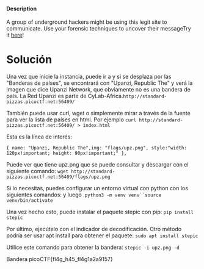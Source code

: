 #### Description

A group of underground hackers might be using this legit site to communicate. Use your forensic techniques to uncover their messageTry it [here](http://standard-pizzas.picoctf.net:55924/)!
# Solución

Una vez que inicie la instancia, puede ir a y si se desplaza por las "Banderas de países", se encontrará con "Upanzi, Republic The" y verá la imagen que dice Upanzi Network, que obviamente no es una bandera de país. La Red Upanzi es parte de CyLab-Africa.`http://standard-pizzas.picoctf.net:56409/`

También puede usar curl, wget o simplemente mirar a través de la fuente para ver la lista de países en html. Por ejemplo `curl http://standard-pizzas.picoctf.net:56409/ > index.html`

Esta es la línea de interés:

`{ name: "Upanzi, Republic The",img: "flags/upz.png", style:"width: 120px!important; height: 90px!important;" },`

Puede ver que tiene upz.png que se puede consultar y descargar con el siguiente comando: `wget http://standard-pizzas.picoctf.net:56409/flags/upz.png`

Si lo necesitas, puedes configurar un entorno virtual con python con los siguientes comandos: y luego .`python3 -m venv venv``source venv/bin/activate`

Una vez hecho esto, puede instalar el paquete stepic con pip: `pip install stepic`

Por último, ejecútelo con el indicador de decodificación. Otro método podría ser usar apt install para obtener el paquete: `sudo apt install stepic`

Utilice este comando para obtener la bandera: `stepic -i upz.png -d`

Bandera
picoCTF{fl4g_h45_fl4g1a2a9157}